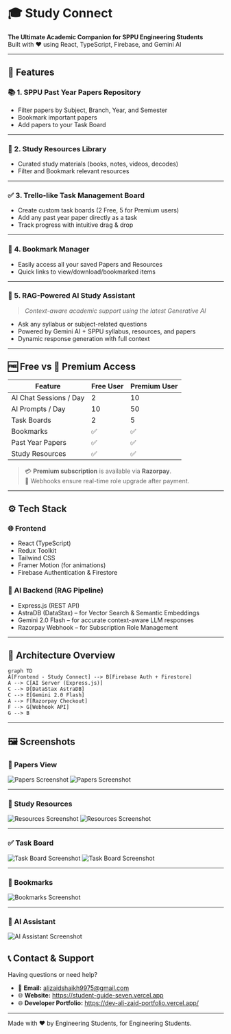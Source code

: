 # 🎓 Study Connect

**The Ultimate Academic Companion for SPPU Engineering Students**  
Built with ❤️ using React, TypeScript, Firebase, and Gemini AI

---

## 🚀 Features

### 📚 1. SPPU Past Year Papers Repository
- Filter papers by Subject, Branch, Year, and Semester
- Bookmark important papers
- Add papers to your Task Board
---

### 📘 2. Study Resources Library
- Curated study materials (books, notes, videos, decodes)
- Filter and Bookmark relevant resources
---

### ✅ 3. Trello-like Task Management Board
- Create custom task boards (2 Free, 5 for Premium users)
- Add any past year paper directly as a task
- Track progress with intuitive drag & drop
---

### 🔖 4. Bookmark Manager
- Easily access all your saved Papers and Resources
- Quick links to view/download/bookmarked items
---

### 🤖 5. RAG-Powered AI Study Assistant
> _Context-aware academic support using the latest Generative AI_

- Ask any syllabus or subject-related questions
- Powered by Gemini AI + SPPU syllabus, resources, and papers
- Dynamic response generation with full context
---

## 🆓 Free vs 🔐 Premium Access

| Feature                   | Free User     | Premium User     |
|---------------------------|---------------|------------------|
| AI Chat Sessions / Day    | 2             | 10               |
| AI Prompts / Day          | 10            | 50               |
| Task Boards               | 2             | 5                |
| Bookmarks                 | ✅             | ✅                |
| Past Year Papers          | ✅             | ✅                |
| Study Resources           | ✅             | ✅                |

> 💳 **Premium subscription** is available via **Razorpay**.  
> 🔁 Webhooks ensure real-time role upgrade after payment.

---

## ⚙️ Tech Stack

### 🌐 Frontend
- React (TypeScript)
- Redux Toolkit
- Tailwind CSS
- Framer Motion (for animations)
- Firebase Authentication & Firestore

### 🧠 AI Backend (RAG Pipeline)
- Express.js (REST API)
- AstraDB (DataStax) – for Vector Search & Semantic Embeddings
- Gemini 2.0 Flash – for accurate context-aware LLM responses
- Razorpay Webhook – for Subscription Role Management

---

## 🧩 Architecture Overview

```mermaid
graph TD
A[Frontend - Study Connect] --> B[Firebase Auth + Firestore]
A --> C[AI Server (Express.js)]
C --> D[DataStax AstraDB]
C --> E[Gemini 2.0 Flash]
A --> F[Razorpay Checkout]
F --> G[Webhook API]
G --> B
```
---

## 🖼️ Screenshots

### 📄 Papers View  
![Papers Screenshot](./screenshots/papers.png)
![Papers Screenshot](./screenshots/papers2.png)

---

### 📘 Study Resources  
![Resources Screenshot](./screenshots/resources.png)
![Resources Screenshot](./screenshots/resources2.png)

---

### ✅ Task Board  
![Task Board Screenshot](./screenshots/task-board.png)
![Task Board Screenshot](./screenshots/task-board2.png)

---

### 🔖 Bookmarks  
![Bookmarks Screenshot](./screenshots/bookmarks.png)

---

### 🤖 AI Assistant  
![AI Assistant Screenshot](./screenshots/ai-assistant.png)

## 📞 Contact & Support

Having questions or need help?

- 📧 **Email:** [alizaidshaikh9975@gmail.com](mailto:support@studyconnect.ai)  
- 🌐 **Website:** https://student-guide-seven.vercel.app
- 🌐 **Developer Portfolio:** https://dev-ali-zaid-portfolio.vercel.app/
---

Made with ❤️ by Engineering Students, for Engineering Students.